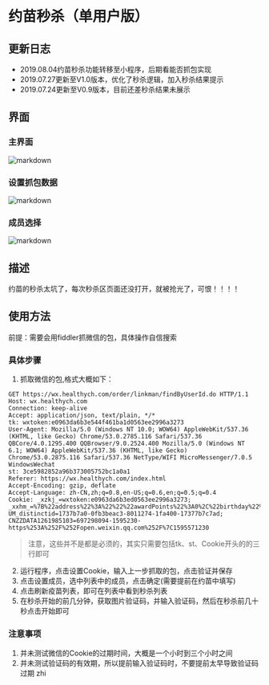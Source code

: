 # 约苗秒杀（单用户版）

## 更新日志
- 2019.08.04约苗秒杀功能转移至小程序，后期看能否抓包实现
- 2019.07.27更新至V1.0版本，优化了秒杀逻辑，加入秒杀结果提示
- 2019.07.24更新至V0.9版本，目前还差秒杀结果未展示
## 界面
### 主界面
![markdown](https://raw.githubusercontent.com/lyrric/seckill/master/images/main.jpg "主界面图")
### 设置抓包数据
![markdown](https://raw.githubusercontent.com/lyrric/seckill/master/images/header.jpg "设置抓包数据")
### 成员选择
![markdown](https://raw.githubusercontent.com/lyrric/seckill/master/images/mamber.jpg "成员选择")

## 描述

约苗的秒杀太坑了，每次秒杀区页面还没打开，就被抢光了，可恨！！！！

## 使用方法

前提：需要会用fiddler抓微信的包，具体操作自信搜索

### 具体步骤
1. 抓取微信的包,格式大概如下：
```
GET https://wx.healthych.com/order/linkman/findByUserId.do HTTP/1.1
Host: wx.healthych.com
Connection: keep-alive
Accept: application/json, text/plain, */*
tk: wxtoken:e0963da6b3e544f461ba1d0563ee2996a3273
User-Agent: Mozilla/5.0 (Windows NT 10.0; WOW64) AppleWebKit/537.36 (KHTML, like Gecko) Chrome/53.0.2785.116 Safari/537.36 QBCore/4.0.1295.400 QQBrowser/9.0.2524.400 Mozilla/5.0 (Windows NT 6.1; WOW64) AppleWebKit/537.36 (KHTML, like Gecko) Chrome/53.0.2875.116 Safari/537.36 NetType/WIFI MicroMessenger/7.0.5 WindowsWechat
st: 3ce5982852a96b373005752bc1a0a1
Referer: https://wx.healthych.com/index.html
Accept-Encoding: gzip, deflate
Accept-Language: zh-CN,zh;q=0.8,en-US;q=0.6,en;q=0.5;q=0.4
Cookie: _xzkj_=wxtoken:e0963da6b3ed0563ee2996a3273; _xxhm_=%7B%22address%22%3A%22%22%22awardPoints%22%3A0%2C%22birthday%22%3A835545600000%2C%22createTime%22%3A1574304016000%2C%2eaderImg%22%3A%22http%3A%2F%2Fthirdwx.qlogo.cn%2Fmmopen%2FdH8QVxmk2IXORh7FiapbUSZd3qotRsSW3ibtrP1u6Zf3PQqc84b8PGcHibW76M6zLmnoeYzvSrCliaKAXEXcq%2F132%22%2C%22id%22%3A3922%2C%22idCardNo%22%3A2510727199606244528%22%2C%22isRegisterHistory%22%3A0%2C%2latitude%22%3A30.58738%2C%22longitude%22%3A104.06224%2C%22mobile%22%3odifyTime%22%3A1593757208000%2C%22name%22%3A%22%E9%99%88%E6%9F%B3%E9%9D%92%22%2C%22nickName%22%3A22lyic%22%2C%22openId%22%3A%22oWzsq52mreJ9_E_f2R0QSvwlQl8M2%2C%22rnCod22%3A%22510107%22%%22registerTime%22%3A1593757208000%2C%22sex%22%3A2%2C%22source%22%3A1%2C%22uFrom%22%3A%22cdbdbsy%22%2C%%22%3A%22oiGJMFEuP1AJ1jm1bbcjBzmY%22%2C%22wxSubscribed%22%3A1%2C%22yn%22%3A1%7D; UM_distinctid=1737b7a0-0fb3beac3-8011274-1fa400-17377b7c7ad; CNZZDATA1261985103=697298094-1595230-https%253A%252F%252Fopen.weixin.qq.com%252F%7C1595571230
```
> 注意，这些并不是都是必须的，其实只需要包括tk、st、Cookie开头的的三行即可

2. 运行程序，点击设置Cookie，输入上一步抓取的包，点击验证并保存
3. 点击设置成员，选中列表中的成员，点击确定(需要提前在约苗中填写)
4. 点击刷新疫苗列表，即可在列表中看到秒杀列表
5. 在秒杀开始的前几分钟，获取图片验证码，并输入验证码，然后在秒杀前几十秒点击开始即可

### 注意事项

1. 并未测试微信的Cookie的过期时间，大概是一个小时到三个小时之间
2. 并未测试验证码的有效期，所以提前输入验证码时，不要提前太早导致验证码过期
zhi
